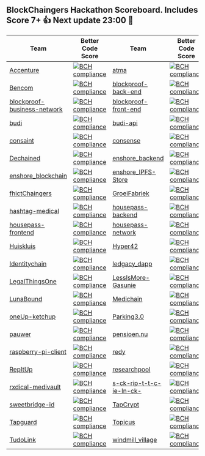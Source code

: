 ## BlockChaingers Hackathon Scoreboard. Includes Score 7+ 👍 Next update 23:00 🚀

|Team | Better Code Score | Team | Better Code Score |
 |--- | --- | --- | --- |
 |[Accenture](https://github.com/Blockchaingers/accenture) | [![BCH compliance](https://bettercodehub.com/edge/badge/Blockchaingers/Accenture?branch=master&token=88a256e71d187fa392b77979321d269defa884ea)](https://bettercodehub.com/)|[atma](https://github.com/Blockchaingers/atma) | [![BCH compliance](https://bettercodehub.com/edge/badge/Blockchaingers/atma?branch=master&token=45a20fa286d5e419a8675630684c1e703ddf77a2)](https://bettercodehub.com/)
 |[Bencom](https://github.com/Blockchaingers/bencom) | [![BCH compliance](https://bettercodehub.com/edge/badge/Blockchaingers/Bencom?branch=master&token=1cace14f8831e7fdced167bddffc4a99382a1dcf)](https://bettercodehub.com/)|[blockproof-back-end](https://github.com/Blockchaingers/blockproof-back-end) | [![BCH compliance](https://bettercodehub.com/edge/badge/Blockchaingers/blockproof-back-end?branch=master&token=1f3f7fb9c59084f4b3c282fcdd707bb4178c4ef5)](https://bettercodehub.com/)
 |[blockproof-business-network](https://github.com/Blockchaingers/blockproof-business-network) | [![BCH compliance](https://bettercodehub.com/edge/badge/Blockchaingers/blockproof-business-network?branch=master&token=c5678aa1c0f2e69353f5b1a4a3d779b6179511da)](https://bettercodehub.com/)|[blockproof-front-end](https://github.com/Blockchaingers/blockproof-front-end) | [![BCH compliance](https://bettercodehub.com/edge/badge/Blockchaingers/blockproof-front-end?branch=master&token=7aad0107f5043cfe88be0f9959adbbe38b01b5ca)](https://bettercodehub.com/)
 |[budi](https://github.com/Blockchaingers/budi) | [![BCH compliance](https://bettercodehub.com/edge/badge/Blockchaingers/budi?branch=master&token=d5e065e8b059aee9c5065838377e2d4e40e1fd59)](https://bettercodehub.com/)|[budi-api](https://github.com/Blockchaingers/budi-api) | [![BCH compliance](https://bettercodehub.com/edge/badge/Blockchaingers/budi-api?branch=master&token=14bc7680ffb95e2063310f12d1734d916918f766)](https://bettercodehub.com/)
 |[consaint](https://github.com/Blockchaingers/consaint) | [![BCH compliance](https://bettercodehub.com/edge/badge/Blockchaingers/consaint?branch=master)](https://bettercodehub.com/)|[consense](https://github.com/Blockchaingers/consense) | [![BCH compliance](https://bettercodehub.com/edge/badge/Blockchaingers/consense?branch=master&token=e624621f76990d8f15909afbc1253cd876a08b21)](https://bettercodehub.com/)
 |[Dechained](https://github.com/Blockchaingers/dechained) | [![BCH compliance](https://bettercodehub.com/edge/badge/Blockchaingers/Dechained?branch=master&token=2da98cc95b969d09f859a25863f2bae3a3f7ea56)](https://bettercodehub.com/)|[enshore_backend](https://github.com/Blockchaingers/enshore_backend) | [![BCH compliance](https://bettercodehub.com/edge/badge/Blockchaingers/enshore_backend?branch=master&token=d1b463c2c4f7ba4a719f2f9ffa87fe7ef9df8010)](https://bettercodehub.com/)
 |[enshore_blockchain](https://github.com/Blockchaingers/enshore_blockchain) | [![BCH compliance](https://bettercodehub.com/edge/badge/Blockchaingers/enshore_blockchain?branch=master&token=d0840e0e265c4548c0be7d09203c96f364176629)](https://bettercodehub.com/)|[enshore_IPFS-Store](https://github.com/Blockchaingers/enshore_IPFS-Store) | [![BCH compliance](https://bettercodehub.com/edge/badge/Blockchaingers/enshore_IPFS-Store?branch=master)](https://bettercodehub.com/)
 |[fhictChaingers](https://github.com/Blockchaingers/fhictChaingers) | [![BCH compliance](https://bettercodehub.com/edge/badge/Blockchaingers/fhictChaingers?branch=development&token=ac49b3a5dec8618e172671ad91066764019ef5e4)](https://bettercodehub.com/)|[GroeiFabriek](https://github.com/Blockchaingers/GroeiFabriek) | [![BCH compliance](https://bettercodehub.com/edge/badge/Blockchaingers/GroeiFabriek?branch=master&token=33a8898838b2d3c828e2f26afe13734757d123ba)](https://bettercodehub.com/)
 |[hashtag-medical](https://github.com/Blockchaingers/hashtag-medical) | [![BCH compliance](https://bettercodehub.com/edge/badge/Blockchaingers/hashtag-medical?branch=master&token=23948e8dff7db5849df80d28f1aaba6f4500e450)](https://bettercodehub.com/)|[housepass-backend](https://github.com/Blockchaingers/housepass-backend) | [![BCH compliance](https://bettercodehub.com/edge/badge/Blockchaingers/housepass-backend?branch=master&token=33391b9042bf7bf5023d32583a14290bd652d981)](https://bettercodehub.com/)
 |[housepass-frontend](https://github.com/Blockchaingers/housepass-frontend) | [![BCH compliance](https://bettercodehub.com/edge/badge/Blockchaingers/housepass-frontend?branch=master&token=ca7a5df80388f349a9508eb0e07c386bf54acb90)](https://bettercodehub.com/)|[housepass-network](https://github.com/Blockchaingers/housepass-network) | [![BCH compliance](https://bettercodehub.com/edge/badge/Blockchaingers/housepass-network?branch=master&token=f03b689ade7dad84a58883fc17eea710d242e1c3)](https://bettercodehub.com/)
 |[Huiskluis](https://github.com/Blockchaingers/Huiskluis) | [![BCH compliance](https://bettercodehub.com/edge/badge/Blockchaingers/huiskluis?branch=master)](https://bettercodehub.com/)|[Hyper42](https://github.com/EBPI/hyper42-hackathon) | [![BCH compliance](https://bettercodehub.com/edge/badge/EBPI/Hyper42-Hackathon?branch=master)](https://bettercodehub.com/)
 |[Identitychain](https://github.com/Blockchaingers/identitychain) | [![BCH compliance](https://bettercodehub.com/edge/badge/Blockchaingers/identitychain?branch=master&token=891acc438bc9d0ada715fed4862bc4f57af66f28)](https://bettercodehub.com/)|[ledgacy_dapp](https://github.com/Blockchaingers/ledgacy_dapp) | [![BCH compliance](https://bettercodehub.com/edge/badge/Blockchaingers/ledgacy_dapp?branch=master)](https://bettercodehub.com/)
 |[LegalThingsOne](https://github.com/Blockchaingers/LegalThingsOne) | [![BCH compliance](https://bettercodehub.com/edge/badge/Blockchaingers/LegalThingsOne?branch=master&token=076a8a9f0a10fd59f736504bf392ddcd0cd36dcc)](https://bettercodehub.com/)|[LessIsMore-Gasunie](https://github.com/Blockchaingers/lessismore-gasunie) | [![BCH compliance](https://bettercodehub.com/edge/badge/Blockchaingers/LessIsMore-Gasunie?branch=master&token=4d79fad57e19daa3aa42f046f9290e83d7f1ccda)](https://bettercodehub.com/)
 |[LunaBound](https://github.com/Blockchaingers/LunaBound) | [![BCH compliance](https://bettercodehub.com/edge/badge/Blockchaingers/LunaBound?branch=master)](https://bettercodehub.com/)|[Medichain](https://github.com/Blockchaingers/medichain) | [![BCH compliance](https://bettercodehub.com/edge/badge/Blockchaingers/medichain?branch=master)](https://bettercodehub.com/)
 |[oneUp-ketchup](https://github.com/Blockchaingers/oneup-ketchup) | [![BCH compliance](https://bettercodehub.com/edge/badge/Blockchaingers/oneUp-ketchup?branch=master)](https://bettercodehub.com/)|[Parking3.0](https://github.com/Blockchaingers/parking3.0) |[![BCH compliance](https://bettercodehub.com/edge/badge/Blockchaingers/Parking3.0?branch=master&token=8c921bfd8784d2e263a2ccfae54ea1914b4d8f31)](https://bettercodehub.com/)
 |[pauwer](https://github.com/Blockchaingers/pauwer) |[![BCH compliance](https://bettercodehub.com/edge/badge/Blockchaingers/pauwer?branch=master)](https://bettercodehub.com/)|[pensioen.nu](https://github.com/Blockchaingers/pensioen.nu) |[![BCH compliance](https://bettercodehub.com/edge/badge/Blockchaingers/pensioen.nu?branch=master&token=a415fea33d78e3dc5a4a7b8cd285a8ce9493d8c0)](https://bettercodehub.com/)
 |[raspberry-pi-client](https://github.com/Blockchaingers/raspberry-pi-client) | [![BCH compliance](https://bettercodehub.com/edge/badge/Blockchaingers/raspberry-pi-client?branch=master)](https://bettercodehub.com/)|[redy](https://github.com/Blockchaingers/redy) | [![BCH compliance](https://bettercodehub.com/edge/badge/Blockchaingers/redy?branch=master)](https://bettercodehub.com/)
 |[RepItUp](https://github.com/Blockchaingers/RepItUp) | [![BCH compliance](https://bettercodehub.com/edge/badge/Blockchaingers/RepItUp?branch=master&token=cc6837447d94b87885b33f8fa539a0007f5a8c51)](https://bettercodehub.com/)|[researchpool](https://github.com/Blockchaingers/researchpool) | [![BCH compliance](https://bettercodehub.com/edge/badge/Blockchaingers/researchpool?branch=master&token=6ccff5410806088b463d0cec128793c52bb78f2d)](https://bettercodehub.com/)
 |[rxdical-medivault](https://github.com/Blockchaingers/rxdical-medivault) | [![BCH compliance](https://bettercodehub.com/edge/badge/Blockchaingers/rxdical-medivault?branch=master)](https://bettercodehub.com/)|[s-ck-rip-t-t-c-ie-In-ck-](https://github.com/Blockchaingers/s-ck-rip-t-t-c-ie-In-ck-) | [![BCH compliance](https://bettercodehub.com/edge/badge/Blockchaingers/s-ck-rip-t-t-c-ie-In-ck-?branch=master&token=31f0b8c00968d2002c4ea2d6b3552064ccc202fb)](https://bettercodehub.com/)
 |[sweetbridge-id](https://github.com/Blockchaingers/sweetbridge-id) | [![BCH compliance](https://bettercodehub.com/edge/badge/Blockchaingers/sweetbridge-id?branch=master)](https://bettercodehub.com/)|[TapCrypt](https://github.com/Blockchaingers/tapcrypt) | [![BCH compliance](https://bettercodehub.com/edge/badge/Blockchaingers/TapCrypt?branch=master&token=8639845d2bafa3f8c91c10ab01dad0d42c76e303)](https://bettercodehub.com/)
 |[Tapguard](https://github.com/Blockchaingers/tapguard) | [![BCH compliance](https://bettercodehub.com/edge/badge/Blockchaingers/TapGuard?branch=master&token=5dbd63e77e6b3bf30433752a3bdb95d1da529c8f)](https://bettercodehub.com/)|[Topicus](https://github.com/Blockchaingers/topicus) | [![BCH compliance](https://bettercodehub.com/edge/badge/Blockchaingers/Topicus?branch=master&token=3a2e1abca5eeb0bcc661390e6297b221c0135164)](https://bettercodehub.com/)
 |[TudoLink](https://github.com/Blockchaingers/TuDoLink-Team) | [![BCH compliance](https://bettercodehub.com/edge/badge/Blockchaingers/TuDoLink-Team?branch=master)](https://bettercodehub.com/)|[windmill_village](https://github.com/Blockchaingers/windmill_village) | [![BCH compliance](https://bettercodehub.com/edge/badge/Blockchaingers/windmill_village?branch=master&token=ff95c689b9ed886d07dc8d3ec1ed53825c31f48c)](https://bettercodehub.com/)
